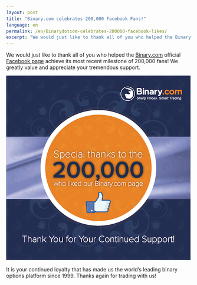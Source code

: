 ```yaml
---
layout: post
title: "Binary.com celebrates 200,000 Facebook Fans!"
language: en
permalink: /en/Binarydotcom-celebrates-200000-facebook-likes/   
excerpt: "We would just like to thank all of you who helped the Binary.com home page achieves its most recent milestone of 200,000 Facebook fans! We greatly value and ..."  
---
```



We would just like to thank all of you who helped the [Binary.com](https://www.binary.com/?l=EN&utm_source=blog&utm_medium=social&utm_content=EN&utm_campaign=whatsnew) official [Facebook page](https://www.facebook.com/binarydotcom) achieve its most recent milestone of 200,000 fans! We greatly value and appreciate your tremendous support.  

![](/images/SET-2-FB-2M-LIKES-POST-2.png)

It is your continued loyalty that has made us the world’s leading binary options platform since 1999. Thanks again for trading with us!


